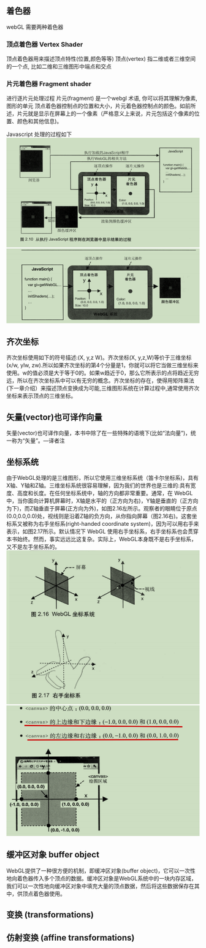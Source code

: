## 着色器
webGL 需要两种着色器
### 顶点着色器 Vertex Shader
顶点着色器用来描述顶点特性(位置,颜色等等)
顶点(vertex) 指二维或者三维空间的一个点, 比如二维和三维图形中端点和交点

### 片元着色器 Fragment shader 
进行逐片元处理过程 片元(fragment) 是一个webgl 术语, 你可以将其理解为像素, 图形的单元
顶点着色器控制点的位置和大小，片元着色器控制点的颜色。如前所述，片元就是显示在屏幕上的一个像素（严格意义上来说，片元包括这个像素的位置、颜色和其他信息)。

Javascript 处理的过程如下
![](WebGL-Programming-Guide/images/img.png)
![](WebGL-Programming-Guide/images/img_1.png)
## 齐次坐标
齐次坐标使用如下的符号描述:(X, y,z W)。齐次坐标(X, y,z,W)等价于三维坐标(x/w, ylw, zw).所以如果齐次坐标的第4个分量是1，你就可以将它当做三维坐标来使用。w的值必须是大于等于0的。如果w趋近于0，那么它所表示的点将趋近无穷远，所以在齐次坐标系中可以有无穷的概念。齐次坐标的存在，使得用矩阵乘法(下一章介绍）来描述顶点变换成为可能,三维图形系统在计算过程中,通常使用齐次坐标来表示顶点的三维坐标。
## 矢量(vector)也可译作向量
矢量(vector)也可译作向量，本书中除了在一些特殊的语境下(比如“法向量”)，统一称为“矢量”。—译者注

## 坐标系统
由于WebGL处理的是三维图形，所以它使用三维坐标系统（笛卡尔坐标系)，具有X轴、Y轴和Z轴。三维坐标系统很容易理解，因为我们的世界也是三维的:具有宽度、高度和长度。在任何坐标系统中，轴的方向都非常重要。通常，在 WebGL中，当你面向计算机屏幕时，X轴是水平的（正方向为右)，Y轴是垂直的（正方向为下)，而Z轴垂直于屏幕(正方向为外)，如图2.16左所示。观察者的眼睛位于原点(0.0,0.0,0.0)处，视线则是沿着Z轴的负方向，从你指向屏幕（图2.16右)。这套坐标系又被称为右手坐标系(right-handed coordinate system)，因为可以用右手来表示，如图2.17所示。默认情况下 WebGL 使用右手坐标系，右手坐标系也会贯穿本书始终。然而，事实远远比这复杂。实际上，WebGL本身既不是右手坐标系，又不是左手坐标系的。
![](WebGL-Programming-Guide/images/img_3.png)
![](WebGL-Programming-Guide/images/img_4.png)


## 缓冲区对象 buffer object 

WebGL提供了一种很方便的机制，即缓冲区对象(buffer object)，它可以一次性地向着色器传入多个顶点的数据。缓冲区对象是WebGL系统中的一块内存区域，我们可以一次性地向缓冲区对象中填充大量的顶点数据，然后将这些数据保存在其中，供顶点着色器使用。

## 变换 (transformations)
## 仿射变换 (affine transformations)
